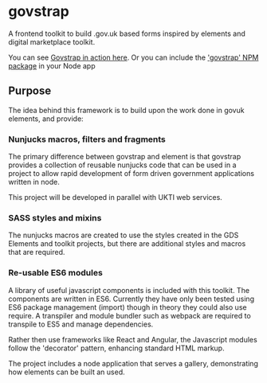 # govstrap
A frontend toolkit to build .gov.uk based forms inspired by elements and digital marketplace toolkit.

You can see [Govstrap in action here](http://govstrap.herokuapp.com/).
Or you can include the ['govstrap' NPM package](https://www.npmjs.com/package/govstrap) in your Node app

## Purpose
The idea behind this framework is to build upon the work done in govuk elements, and provide:

### Nunjucks macros, filters and fragments
The primary difference between govstrap and element is that govstrap provides a collection of
reusable nunjucks code that can be used in a project to allow rapid development of form driven
government applications written in node.

This project will be developed in parallel with UKTI web services.

### SASS styles and mixins
The nunjucks macros are created to use the styles created in the GDS Elements and toolkit
projects, but there are additional styles and macros that are required.

### Re-usable ES6 modules
A library of useful javascript components is included with this toolkit. The components
are written in ES6. Currently they have only been tested using ES6 package management (import)
though in theory they could also use require. A transpiler and module bundler such as webpack 
are required to transpile to ES5 and manage dependencies.

Rather then use frameworks like React and Angular, the Javascript modules follow the 'decorator'
pattern, enhancing standard HTML markup.

The project includes a node application that serves a gallery, demonstrating how elements
can be built an used.
